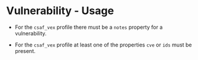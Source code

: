 # Vulnerability - Usage

* For the `csaf_vex` profile there must be a `notes` property for a
  vulnerability.

* For the `csaf_vex` profile at least one of the properties `cve` or `ids` must
  be present.

